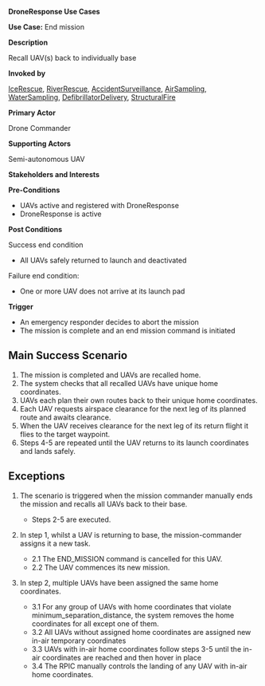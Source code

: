 **DroneResponse Use Cases**

**Use Case:** End mission

**Description**

Recall UAV(s) back to individually base

**Invoked by**

[IceRescue](../main/IceRescue.md), [RiverRescue](../main/RiverRescue.md), [AccidentSurveillance](../main/AccidentSurveillance.md), [AirSampling](../main/AirSampling.md), [WaterSampling](../main/WaterSampling.md), [DefibrillatorDelivery](../main/DefibrillatorDelivery.md), [StructuralFire](../main/StructuralFire.md)

**Primary Actor**

Drone Commander

**Supporting Actors**

Semi-autonomous UAV

**Stakeholders and Interests**

**Pre-Conditions**

- UAVs active and registered with DroneResponse
- DroneResponse is active

**Post Conditions**

Success end condition

- All UAVs safely returned to launch and deactivated

Failure end condition:
- One or more UAV does not arrive at its launch pad

**Trigger**

- An emergency responder decides to abort the mission
- The mission is complete and an end mission command is initiated

## Main Success Scenario

1. The mission is completed and UAVs are recalled home.
2. The system checks that all recalled UAVs have unique home coordinates.
3. UAVs each plan their own routes back to their unique home coordinates.
4. Each UAV requests airspace clearance for the next leg of its planned route and awaits clearance.
5. When the UAV receives clearance for the next leg of its return flight it flies to the target waypoint.
6. Steps 4-5 are repeated until the UAV returns to its launch coordinates and lands safely.

## Exceptions

1. The scenario is triggered when the mission commander manually ends the mission and recalls all UAVs back to their base.
   * Steps 2-5 are executed.

2. In step 1, whilst a UAV is returning to base, the mission-commander assigns it a new task.
   * 2.1 The END_MISSION command is cancelled for this UAV.
   * 2.2 The UAV commences its new mission.
   
3. In step 2, multiple UAVs have been assigned the same home coordinates.
   * 3.1 For any group of UAVs with home coordinates that violate minimum_separation_distance, the system removes the home coordinates for all except one of them.
   * 3.2 All UAVs without assigned home coordinates are assigned new in-air temporary coordinates
   * 3.3 UAVs with in-air home coordinates follow steps 3-5 until the in-air coordinates are reached and then hover in place
   * 3.4 The RPIC manually controls the landing of any UAV with in-air home coordinates.
